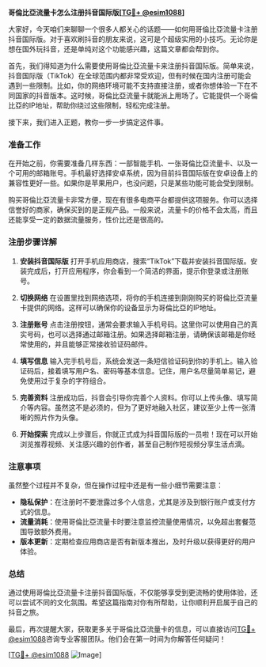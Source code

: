 **哥倫比亞流量卡怎么注册抖音国际版[[TG💪+ @esim1088](https://t.me/s/esim1088)]**

大家好，今天咱们来聊聊一个很多人都关心的话题——如何用哥倫比亞流量卡注册抖音国际版。对于喜欢刷抖音的朋友来说，这可是个超级实用的小技巧。无论你是想在国外玩抖音，还是单纯对这个功能感兴趣，这篇文章都会帮到你。

首先，我们得知道为什么需要使用哥倫比亞流量卡来注册抖音国际版。简单来说，抖音国际版（TikTok）在全球范围内都非常受欢迎，但有时候在国内注册可能会遇到一些限制。比如，你的网络环境可能不支持直接注册，或者你想体验一下在不同国家的抖音版本。这时候，哥倫比亞流量卡就能派上用场了。它能提供一个哥倫比亞的IP地址，帮助你绕过这些限制，轻松完成注册。

接下来，我们进入正题，教你一步一步搞定这件事。

### 准备工作

在开始之前，你需要准备几样东西：一部智能手机、一张哥倫比亞流量卡、以及一个可用的邮箱账号。手机最好选择安卓系统，因为目前抖音国际版在安卓设备上的兼容性更好一些。如果你是苹果用户，也没问题，只是某些功能可能会受到限制。

购买哥倫比亞流量卡非常方便，现在有很多电商平台都提供这项服务。你可以选择信誉好的商家，确保买到的是正规产品。一般来说，流量卡的价格不会太高，而且还能享受一定的数据流量服务，性价比还是很高的。

### 注册步骤详解

1. **安装抖音国际版**
   打开手机应用商店，搜索“TikTok”下载并安装抖音国际版。安装完成后，打开应用程序，你会看到一个简洁的界面，提示你登录或注册账号。

2. **切换网络**
   在设置里找到网络选项，将你的手机连接到刚刚购买的哥倫比亞流量卡提供的网络。这样可以确保你的设备显示为哥倫比亞的IP地址。

3. **注册账号**
   点击注册按钮，通常会要求输入手机号码。这里你可以使用自己的真实号码，也可以选择通过邮箱注册。如果选择邮箱注册，请确保该邮箱是你经常使用的，并且能够正常接收验证码邮件。

4. **填写信息**
   输入完手机号后，系统会发送一条短信验证码到你的手机上。输入验证码后，接着填写用户名、密码等基本信息。记住，用户名尽量简单易记，避免使用过于复杂的字符组合。

5. **完善资料**
   注册成功后，抖音会引导你完善个人资料。你可以上传头像、填写简介等内容。虽然这不是必须的，但为了更好地融入社区，建议至少上传一张清晰的照片作为头像。

6. **开始探索**
   完成以上步骤后，你就正式成为抖音国际版的一员啦！现在可以开始浏览推荐视频、关注感兴趣的创作者，甚至自己制作短视频分享生活点滴。

### 注意事项

虽然整个过程并不复杂，但在操作过程中还是有一些小细节需要注意：

- **隐私保护**：在注册时不要泄露过多个人信息，尤其是涉及到银行账户或支付方式的信息。
- **流量消耗**：使用哥倫比亞流量卡时要注意监控流量使用情况，以免超出套餐范围导致额外费用。
- **版本更新**：定期检查应用商店是否有新版本推出，及时升级以获得更好的用户体验。

### 总结

通过使用哥倫比亞流量卡注册抖音国际版，不仅能够享受到更流畅的使用体验，还可以尝试不同的文化氛围。希望这篇指南对你有所帮助，让你顺利开启属于自己的抖音之旅。

最后，再次提醒大家，获取更多关于哥倫比亞流量卡的信息，可以直接访问[TG💪+ @esim1088](https://t.me/s/esim1088)咨询专业客服团队。他们会在第一时间为你解答任何疑问！

[[TG💪+ @esim1088](https://t.me/s/esim1088) ![Image](https://i.postimg.cc/4NQfJmqS/Snipaste-2025-05-13-00-14-12.png)]